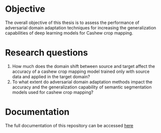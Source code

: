 # Objective
The overall objective of this thesis is to assess the performance of adversarial domain adaptation techniques for increasing the generalization capabilities of deep learning models for Cashew crop mapping.


# Research questions
1. How much does the domain shift between source and target affect the accuracy of a cashew crop mapping model trained only with source data and applied in the target domain?
2. To what extent do adversarial domain adaptation methods impact the accuracy and the generalization capability of semantic segmentation models used for cashew crop mapping?

# Documentation

The full documentation of this repository can be accessed [here](https://mdominguezd.github.io/CashewDA-docs/)

